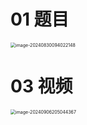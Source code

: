 # 01 题目

<img src="https://cvp.oss-cn-shanghai.aliyuncs.com/202408300940201.png" alt="image-20240830094022148" style="zoom:50%;" />



# 03 视频

<img src="https://cvp.oss-cn-shanghai.aliyuncs.com/202409062050492.png" alt="image-20240906205044367" style="zoom:50%;" />